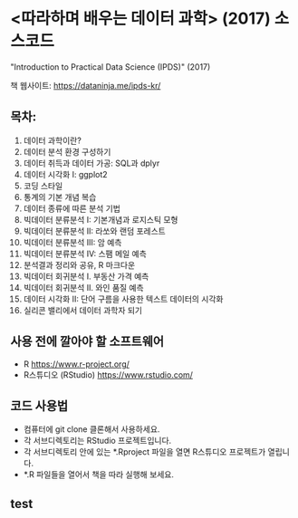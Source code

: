 # <따라하며 배우는 데이터 과학> (2017) 소스코드
"Introduction to Practical Data Science (IPDS)" (2017)

책 웹사이트: https://dataninja.me/ipds-kr/

## 목차:

1. 데이터 과학이란?
2. 데이터 분석 환경 구성하기
3. 데이터 취득과 데이터 가공: SQL과 dplyr
4. 데이터 시각화 I: ggplot2
5. 코딩 스타일
6. 통계의 기본 개념 복습
7. 데이터 종류에 따른 분석 기법
8. 빅데이터 분류분석 I: 기본개념과 로지스틱 모형
9. 빅데이터 분류분석 II: 라쏘와 랜덤 포레스트
10. 빅데이터 분류분석 III: 암 예측
11. 빅데이터 분류분석 IV: 스팸 메일 예측
12. 분석결과 정리와 공유, R 마크다운
13. 빅데이터 회귀분석 I. 부동산 가격 예측
14. 빅데이터 회귀분석 II. 와인 품질 예측
15. 데이터 시각화 II: 단어 구름을 사용한 텍스트 데이터의 시각화
16. 실리콘 밸리에서 데이터 과학자 되기

## 사용 전에 깔아야 할 소프트웨어

- R <https://www.r-project.org/>
- R스튜디오 (RStudio) <https://www.rstudio.com/>


## 코드 사용법

- 컴퓨터에 git clone 클론해서 사용하세요.
- 각 서브디렉토리는 RStudio 프로젝트입니다. 
- 각 서브디렉토리 안에 있는 *.Rproject 파일을 열면 R스튜디오 프로젝트가 열립니다. 
- *.R 파일들을 열어서 책을 따라 실행해 보세요.


## test